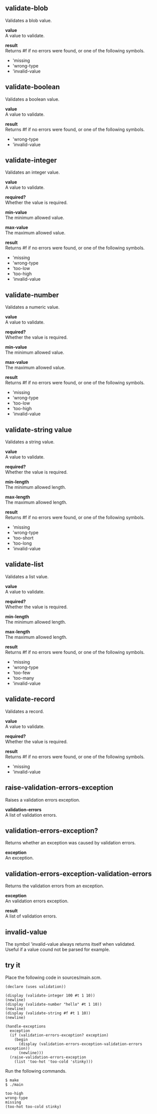 validate-blob
-------------
Validates a blob value.

__value__  
A value to validate.

__result__  
Returns #f if no errors were found, or one of the following symbols.

- 'missing
- 'wrong-type
- 'invalid-value

validate-boolean
----------------
Validates a boolean value.

__value__  
A value to validate.

__result__  
Returns #f if no errors were found, or one of the following symbols.

- 'wrong-type
- 'invalid-value

validate-integer
----------------
Validates an integer value.

__value__  
A value to validate.

__required?__  
Whether the value is required.

__min-value__  
The minimum allowed value.

__max-value__  
The maximum allowed value.

__result__  
Returns #f if no errors were found, or one of the following symbols.

- 'missing
- 'wrong-type
- 'too-low
- 'too-high
- 'invalid-value

validate-number
---------------
Validates a numeric value.

__value__  
A value to validate.

__required?__  
Whether the value is required.

__min-value__  
The minimum allowed value.

__max-value__  
The maximum allowed value.

__result__  
Returns #f if no errors were found, or one of the following symbols.

- 'missing
- 'wrong-type
- 'too-low
- 'too-high
- 'invalid-value

validate-string value
---------------------
Validates a string value.

__value__  
A value to validate.

__required?__  
Whether the value is required.

__min-length__  
The minimum allowed length.

__max-length__  
The maximum allowed length.

__result__  
Returns #f if no errors were found, or one of the following symbols.

- 'missing
- 'wrong-type
- 'too-short
- 'too-long
- 'invalid-value

validate-list
-------------
Validates a list value.

__value__  
A value to validate.

__required?__  
Whether the value is required.

__min-length__  
The minimum allowed length.

__max-length__  
The maximum allowed length.

__result__  
Returns #f if no errors were found, or one of the following symbols.

- 'missing
- 'wrong-type
- 'too-few
- 'too-many
- 'invalid-value

validate-record
---------------
Validates a record.

__value__  
A value to validate.

__required?__  
Whether the value is required.

__result__  
Returns #f if no errors were found, or one of the following symbols.

- 'missing
- 'invalid-value

raise-validation-errors-exception
---------------------------------
Raises a validation errors exception.

__validation-errors__  
A list of validation errors.

validation-errors-exception?
----------------------------
Returns whether an exception was caused by validation errors.

__exception__  
An exception.

validation-errors-exception-validation-errors
---------------------------------------------
Returns the validation errors from an exception.

__exception__  
An validation errors exception.

__result__  
A list of validation errors.

invalid-value
-------------
The symbol 'invalid-value always returns itself when validated.  
Useful if a value cound not be parsed for example.

try it
------
Place the following code in sources/main.scm.

    (declare (uses validation))

    (display (validate-integer 100 #t 1 10))
    (newline)
    (display (validate-number "hello" #t 1 10))
    (newline)
    (display (validate-string #f #t 1 10))
    (newline)

    (handle-exceptions
      exception
      (if (validation-errors-exception? exception)
        (begin
          (display (validation-errors-exception-validation-errors exception))
          (newline)))
      (raise-validation-errors-exception
        (list 'too-hot 'too-cold 'stinky)))

Run the following commands.

    $ make
    $ ./main

    too-high
    wrong-type
    missing
    (too-hot too-cold stinky)
